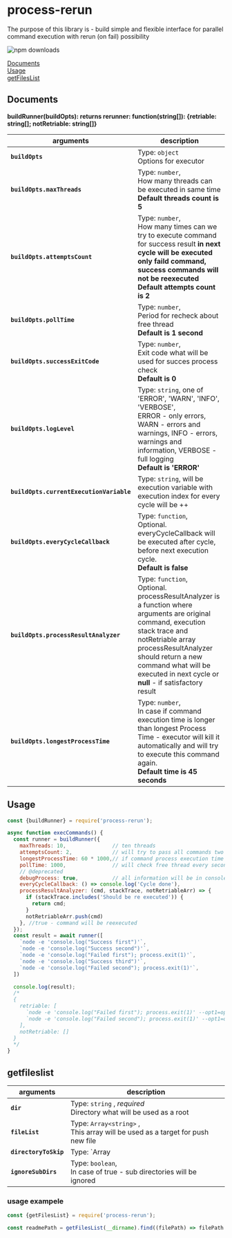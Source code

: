 # process-rerun

The purpose of this library is - build simple and flexible interface for parallel command execution with rerun (on fail) possibility

![npm downloads](https://img.shields.io/npm/dm/process-rerun.svg?style=flat-square)

[Documents](#documents)<br>
[Usage](#usage)<br>
[getFilesList](#getfileslist)<br>

## Documents

**buildRunner(buildOpts): returns rerunner: function(string[]): {retriable: string[]; notRetriable: string[]}**

arguments | description
--- | ---
**`buildOpts`** | Type: `object` <br> Options for executor
**`buildOpts.maxThreads`** | Type: `number`, <br> How many threads can be executed in same time <br> **Default threads count is 5**
**`buildOpts.attemptsCount`** | Type: `number`, <br> How many times can we try to execute command for success result **in next cycle will be executed only faild command, success commands will not be reexecuted** <br> **Default attempts count is 2**
**`buildOpts.pollTime`** | Type: `number`, <br> Period for recheck about free thread <br> **Default is 1 second**
**`buildOpts.successExitCode`** | Type: `number`, <br> Exit code what will be used for succes process check <br> **Default is 0**
**`buildOpts.logLevel`** | Type: `string`, one of 'ERROR', 'WARN', 'INFO', 'VERBOSE', <br> ERROR - only errors, WARN -  errors and warnings, INFO - errors, warnings and information, VERBOSE - full logging <br> **Default is 'ERROR'**
**`buildOpts.currentExecutionVariable`** | Type: `string`, will be execution variable with execution index for every cycle will be ++ <br>
**`buildOpts.everyCycleCallback`** | Type: `function`, <br> Optional. everyCycleCallback will be executed after cycle, before next execution cycle.<br> **Default is false**
**`buildOpts.processResultAnalyzer`** | Type: `function`, <br> Optional. processResultAnalyzer is a function where arguments are original command, execution stack trace and notRetriable array processResultAnalyzer should return a new command what will be executed in next cycle or **null** - if satisfactory result <br>
**`buildOpts.longestProcessTime`** | Type: `number`, <br> In case if command execution time is longer than longest Process Time - executor will kill it automatically and will try to execute this command again. <br> **Default time is 45 seconds**

## Usage

```js
const {buildRunner} = require('process-rerun');

async function execCommands() {
  const runner = buildRunner({
    maxThreads: 10,               // ten threads
    attemptsCount: 2,             // will try to pass all commands two times, one main and one times rerun
    longestProcessTime: 60 * 1000,// if command process execution time is longre than 1 minute will kill it and try to pass in next cycle
    pollTime: 1000,               // will check free thread every second
    // @deprecated
    debugProcess: true,           // all information will be in console output
    everyCycleCallback: () => console.log('Cycle done'),
    processResultAnalyzer: (cmd, stackTrace, notRetriableArr) => {
      if (stackTrace.includes('Should be re executed')) {
        return cmd;
      }
      notRetriableArr.push(cmd)
    }, //true - command will be reexecuted
  });
  const result = await runner([
    `node -e 'console.log("Success first")'`,
    `node -e 'console.log("Success second")'`,
    `node -e 'console.log("Failed first"); process.exit(1)'`,
    `node -e 'console.log("Success third")'`,
    `node -e 'console.log("Failed second"); process.exit(1)'`,
  ])

  console.log(result);
  /*
  {
    retriable: [
      `node -e 'console.log("Failed first"); process.exit(1)' --opt1=opt1value --opt1=opt1value`,
      `node -e 'console.log("Failed second"); process.exit(1)' --opt1=opt1value --opt1=opt1value`
    ],
    notRetriable: []
  }
  */
}
```

## getfileslist

arguments | description
--- | ---
**`dir`** | Type: `string` , *required* <br> Directory what will be used as a root
**`fileList`** | Type: `Array<string>` ,  <br> This array will be used as a target for push new file
**`directoryToSkip`** | Type: `Array<string>|string|regex`, <br> Exlude some directory
**`ignoreSubDirs`** | Type: `boolean`, <br> In case of true - sub directories will be ignored

### usage exampele

```js
const {getFilesList} = require('process-rerun');

const readmePath = getFilesList(__dirname).find((filePath) => filePath.include('readme.md'));
```
